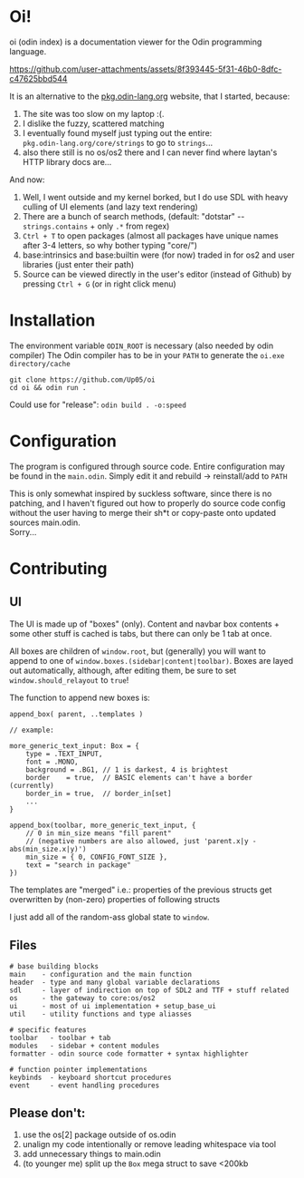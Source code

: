# Oi!

oi (odin index) is a documentation viewer for the Odin programming language.

https://github.com/user-attachments/assets/8f393445-5f31-46b0-8dfc-c47625bbd544
 
It is an alternative to the [pkg.odin-lang.org](https://pkg.odin-lang.org) website, that I started, because:
1. The site was too slow on my laptop :(. 
2. I dislike the fuzzy, scattered matching
3. I eventually found myself just typing out the entire:  
   `pkg.odin-lang.org/core/strings` to go to `strings`... 
4. also there still is no os/os2 there and I can never find where laytan's HTTP library docs are...

And now:
1. Well, I went outside and my kernel borked, but I do use SDL with heavy culling of UI elements (and lazy text rendering)
2. There are a bunch of search methods, (default: "dotstar" -- `strings.contains` + only `.*` from regex)
3. `Ctrl + T` to open packages (almost all packages have unique names after 3-4 letters, so why bother typing "core/")
4. base:intrinsics and base:builtin were (for now) traded in for os2 and user libraries (just enter their path)
5. Source can be viewed directly in the user's editor (instead of Github) by pressing `Ctrl + G` (or in right click menu)

# Installation

The environment variable `ODIN_ROOT` is necessary (also needed by odin compiler)
The Odin compiler has to be in your `PATH` to generate the `oi.exe directory/cache`

```
git clone https://github.com/Up05/oi
cd oi && odin run .
```
Could use for "release": `odin build . -o:speed`

# Configuration

The program is configured through source code. 
Entire configuration may be found in the `main.odin`.
Simply edit it and rebuild -> reinstall/add to `PATH`

This is only somewhat inspired by suckless software, since
there is no patching, and I haven't figured out how to properly do source code config
without the user having to merge their sh\*t or copy-paste onto updated sources main.odin.  
Sorry...

# Contributing

## UI

The UI is made up of "boxes" (only). Content and navbar box contents + some other stuff is cached is tabs, but there can only be 1 tab at once.

All boxes are children of `window.root`, but (generally) you will want to append to one of `window.boxes.(sidebar|content|toolbar)`.
Boxes are layed out automatically, although, after editing them, be sure to set `window.should_relayout` to `true`!

The function to append new boxes is:
```odin
append_box( parent, ..templates )

// example:

more_generic_text_input: Box = {
    type = .TEXT_INPUT,
    font = .MONO,
    background = .BG1, // 1 is darkest, 4 is brightest
    border    = true,  // BASIC elements can't have a border (currently)
    border_in = true,  // border_in[set]
    ...
}

append_box(toolbar, more_generic_text_input, {
    // 0 in min_size means "fill parent" 
    // (negative numbers are also allowed, just 'parent.x|y - abs(min_size.x|y)')
    min_size = { 0, CONFIG_FONT_SIZE }, 
    text = "search in package"    
})
```
The templates are "merged" i.e.: properties of the previous structs get overwritten by (non-zero) properties of following structs

I just add all of the random-ass global state to `window`.

## Files

```
# base building blocks
main    - configuration and the main function
header  - type and many global variable declarations
sdl     - layer of indirection on top of SDL2 and TTF + stuff related
os      - the gateway to core:os/os2
ui      - most of ui implementation + setup_base_ui
util    - utility functions and type aliasses

# specific features
toolbar   - toolbar + tab
modules   - sidebar + content modules
formatter - odin source code formatter + syntax highlighter

# function pointer implementations
keybinds  - keyboard shortcut procedures
event     - event handling procedures
```

## Please don't:

1. use the os[2] package outside of os.odin
2. unalign my code intentionally or remove leading whitespace via tool
3. add unnecessary things to main.odin
4. (to younger me) split up the `Box` mega struct to save <200kb
